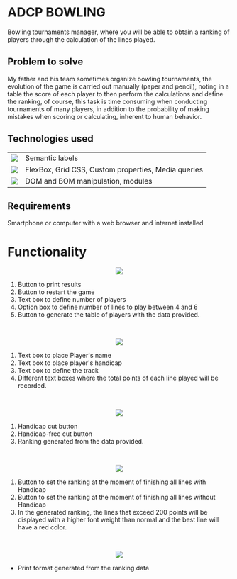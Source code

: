 # ADCP BOWLING

Bowling tournaments manager, where you will be able to obtain a ranking of players through the calculation of the lines played.

## Problem to solve 
My father and his team sometimes organize bowling tournaments, the evolution of the game is carried out manually (paper and pencil), noting in a table the score of each player to then perform the calculations and define the ranking, of course, this task is time consuming when conducting tournaments of many players, in addition to the probability of making mistakes when scoring or calculating, inherent to human behavior. 


## Technologies used
<p align="center">
  <table>
    <tr>
      <td><img src="https://img.shields.io/badge/html5%20-%23e34f26.svg?&style=for-the-badge&logo=html5&logoColor=white" /></td>
      <td>Semantic labels</td>
    </tr>
    <tr>
      <td><img src="https://img.shields.io/badge/CSS3-1572B6?&style=for-the-badge&logo=css3&logoColor=white" /></td>
      <td>FlexBox, Grid CSS, Custom properties, Media queries</td>
    </tr>
    <tr>
      <td><img src="https://img.shields.io/badge/JavaScript-F7DF1E?style=for-the-badge&logo=javascript&logoColor=black" /></td>
      <td>DOM and BOM manipulation, modules</td>
    </tr>
  </table>
</p>

## Requirements
Smartphone or computer with a web browser and internet installed

# Functionality

<p align="center">
  <img src="https://alejoprin.github.io/ADCPBowling/assets/readme1.png">
</p>

1. Button to print results
1. Button to restart the game
1. Text box to define number of players
1. Option box to define number of lines to play between 4 and 6
1. Button to generate the table of players with the data provided.

<br>

<p align="center">
  <img src="https://alejoprin.github.io/ADCPBowling/assets/readme2.png">
</p>

1. Text box to place Player's name
1. Text box to place player's handicap
1. Text box to define the track
1. Different text boxes where the total points of each line played will be recorded.

<br>

<p align="center">
  <img src="https://alejoprin.github.io/ADCPBowling/assets/readme3.png">
</p>

1. Handicap cut button
1. Handicap-free cut button
1. Ranking generated from the data provided.

<br>

<p align="center">
  <img src="https://alejoprin.github.io/ADCPBowling/assets/readme4.png">
</p>

1. Button to set the ranking at the moment of finishing all lines with Handicap
1. Button to set the ranking at the moment of finishing all lines without Handicap
1. In the generated ranking, the lines that exceed 200 points will be displayed with a higher font weight than normal and the best line will have a red color.

<br>

<p align="center">
  <img src="https://alejoprin.github.io/ADCPBowling/assets/readme5.png">
</p>

* Print format generated from the ranking data

